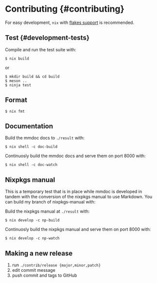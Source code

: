 # Contributing {#contributing}

For easy development, `nix` with [flakes support](https://nixos.wiki/wiki/Flakes) is recommended.

## Test {#development-tests}

Compile and run the test suite with:

```ShellSession
$ nix build
```

or

```ShellSession
$ mkdir build && cd build
$ meson ..
$ ninja test
```

## Format

```ShellSession
$ nix fmt
```

## Documentation

Build the mmdoc docs to `./result` with:

```ShellSession
$ nix shell -c doc-build
```

Continuosly build the mmdoc docs and serve them on port 8000 with:

```ShellSession
$ nix shell -c doc-watch
```

## Nixpkgs manual

This is a temporary test that is in place while mmdoc is developed in tandem with the conversion of the nixpkgs manual to use Markdown. You can build my branch of nixpkgs-manual with:

Build the nixpkgs manual at `./result` with:

```ShellSession
$ nix develop -c np-build
```

Continuosly build the nixpkgs manual and serve them on port 8000 with:

```ShellSession
$ nix develop -c np-watch
```

## Making a new release

1. run `./contrib/release {major,minor,patch}`
2. edit commit message
3. push commit and tags to GitHub
